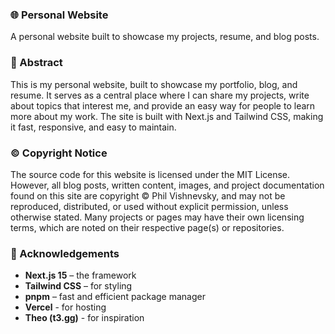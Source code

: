 ### 🌐 Personal Website

A personal website built to showcase my projects, resume, and blog posts.

### 📄 Abstract

This is my personal website, built to showcase my portfolio, blog, and resume. It serves as a central place where I can share my projects, write about topics that interest me, and provide an easy way for people to learn more about my work. The site is built with Next.js and Tailwind CSS, making it fast, responsive, and easy to maintain.

### ©️ Copyright Notice

The source code for this website is licensed under the MIT License.
However, all blog posts, written content, images, and project documentation found on this site are copyright © Phil Vishnevsky, and may not be reproduced, distributed, or used without explicit permission, unless otherwise stated.
Many projects or pages may have their own licensing terms, which are noted on their respective page(s) or repositories.

### 🤝 Acknowledgements

- **Next.js 15** – the framework
- **Tailwind CSS** – for styling
- **pnpm** – fast and efficient package manager
- **Vercel** - for hosting
- **Theo (t3.gg)** - for inspiration
